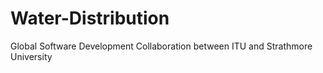 Water-Distribution
==================

Global Software Development Collaboration between ITU and Strathmore University 